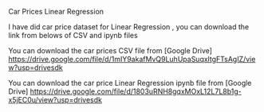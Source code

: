 Car Prices Linear Regression 

I have did car price dataset for Linear Regression , you can download the link from belows of CSV and ipynb files 

You can download the car prices CSV file  from [Google Drive] https://drive.google.com/file/d/1mIY9akafMvQ9LuhUpaSuqxltgFTsAgIZ/view?usp=drivesdk

You can download the car price Linear Regression ipynb file  from [Google Drive] https://drive.google.com/file/d/1803uRNH8gqxMOxL12L7L8b1g-x5jEC0u/view?usp=drivesdk
